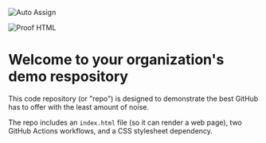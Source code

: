 ![Auto Assign](https://github.com/The-Team-USM/demo-repository/actions/workflows/auto-assign.yml/badge.svg)

![Proof HTML](https://github.com/The-Team-USM/demo-repository/actions/workflows/proof-html.yml/badge.svg)

# Welcome to your organization's demo respository
This code repository (or "repo") is designed to demonstrate the best GitHub has to offer with the least amount of noise.

The repo includes an `index.html` file (so it can render a web page), two GitHub Actions workflows, and a CSS stylesheet dependency.
